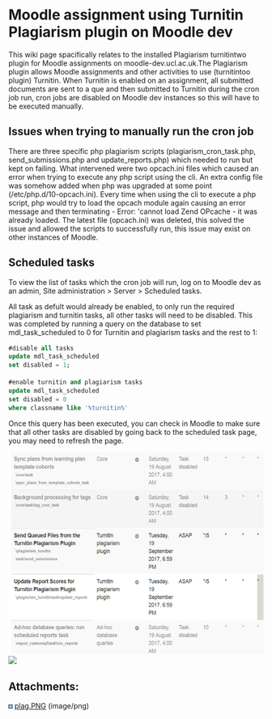 # Moodle assignment using Turnitin Plagiarism plugin on Moodle dev

This wiki page spacifically relates to the installed Plagiarism turnitintwo plugin for Moodle assignments on moodle-dev.ucl.ac.uk.The Plagiarism plugin allows Moodle assignments and other activities to use (turnitintoo plugin) Turnitin. When Turnitin is enabled on an assignment, all submitted documents are sent to a que and then submitted to Turnitin during the cron job run, cron jobs are disabled on Moodle dev instances so this will have to be executed manually.

## Issues when trying to manually run the cron job

There are three specific php plagiarism scripts (plagiarism\_cron\_task.php, send\_submissions.php and update\_reports.php) which needed to run but kept on failing. What intervened were two opcach.ini files which caused an error when trying to execute any php script using the cli. An extra config file was somehow added when php was upgraded at some point (/etc/php.d/10-opcach.ini). Every time when using the cli to execute a php script, php would try to load the opcach module again causing an error message and then terminating - Error: 'cannot load Zend OPcache - it was already loaded. The latest file (opcach.ini) was deleted, this solved the issue and allowed the scripts to successfully run, this issue may exist on other instances of Moodle.

## Scheduled tasks

To view the list of tasks which the cron job will run, log on to Moodle dev as an admin, Site administration &gt; Server &gt; Scheduled tasks.

All task as defult would already be enabled, to only run the required plagiarism and turnitin tasks, all other tasks will need to be disabled. This was completed by running a query on the database to set mdl\_task\_scheduled to 0 for Turnitin and plagiarism tasks and the rest to 1:

``` sql
#disable all tasks
update mdl_task_scheduled
set disabled = 1;

#enable turnitin and plagiarism tasks
update mdl_task_scheduled
set disabled = 0
where classname like '%turnitin%'
```

Once this query has been executed, you can check in Moodle to make sure that all other tasks are disabled by going back to the scheduled task page, you may need to refresh the page.

<img src="attachments/76386027/76386030.png" height="400" />

<img src="plugins/servlet/confluence/placeholder/unknown-macro" class="wysiwyg-unknown-macro" />

## Attachments:

<img src="images/icons/bullet_blue.gif" width="8" height="8" /> [plag.PNG](attachments/76386027/76386030.png) (image/png)

